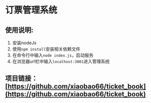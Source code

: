 # 订票管理系统

## 使用说明:
1. 安装nodeJs
2. 使用`npm install`安装相关依赖文件
3. 在命令行中输入`node index.js`，启动服务
4. 在浏览器url栏中输入`localhost:3001`进入管理系统

## 项目链接：[https://github.com/xiaobao66/ticket_book](https://github.com/xiaobao66/ticket_book)
